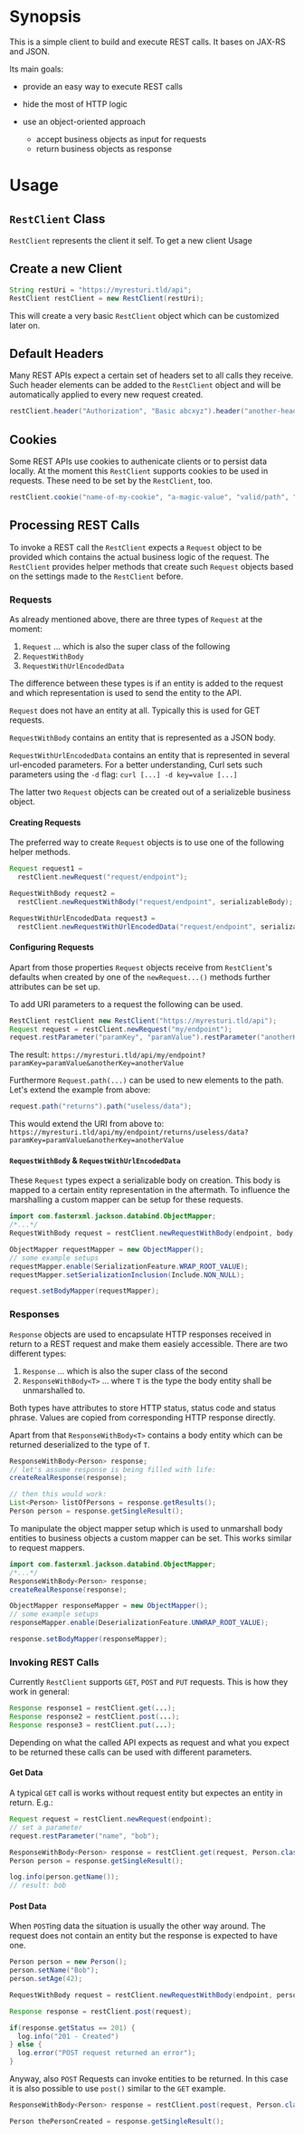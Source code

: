 # Synopsis

This is a simple client to build and execute REST calls. It bases on JAX-RS and JSON.

Its main goals:

- provide an easy way to execute REST calls
- hide the most of HTTP logic
- use an object-oriented approach

  - accept business objects as input for requests
  - return business objects as response

# Usage

## `RestClient` Class

`RestClient` represents the client it self. To get a new client Usage

## Create a new Client

```java
String restUri = "https://myresturi.tld/api";
RestClient restClient = new RestClient(restUri);
```

This will create a very basic `RestClient` object which can be customized later on.

## Default Headers

Many REST APIs expect a certain set of headers set to all calls they receive. Such header elements can be added to the `RestClient` object and will be automatically applied to every new request created.

```java
restClient.header("Authorization", "Basic abcxyz").header("another-header", "42");
```

## Cookies

Some REST APIs use cookies to authenicate clients or to persist data locally. At the moment this `RestClient` supports cookies to be used in requests. These need to be set by the `RestClient`, too.

```java
restClient.cookie("name-of-my-cookie", "a-magic-value", "valid/path", ".myresturi.tld/api");
```

## Processing REST Calls

To invoke a REST call the `RestClient` expects a `Request` object to be provided which contains the actual business logic of the request. The `RestClient` provides helper methods that create such `Request` objects based on the settings made to the `RestClient` before.

### Requests

As already mentioned above, there are three types of `Request` at the moment:

1. `Request` ... which is also the super class of the following
2. `RequestWithBody`
3. `RequestWithUrlEncodedData`

The difference between these types is if an entity is added to the request and which representation is used to send the entity to the API.

`Request` does not have an entity at all. Typically this is used for GET requests.

`RequestWithBody` contains an entity that is represented as a JSON body.

`RequestWithUrlEncodedData` contains an entity that is represented in several
url-encoded parameters. For a better understanding, Curl sets such parameters using the `-d` flag: ``curl [...] -d key=value [...]``

The latter two `Request` objects can be created out of a serializeble business
object.

#### Creating Requests

The preferred way to create `Request` objects is to use one of the following helper methods.

```java
Request request1 =
  restClient.newRequest("request/endpoint");

RequestWithBody request2 =
  restClient.newRequestWithBody("request/endpoint", serializableBody);

RequestWithUrlEncodedData request3 =
  restClient.newRequestWithUrlEncodedData("request/endpoint", serializableBody);
```

#### Configuring Requests
Apart from those properties `Request` objects receive from `RestClient`'s defaults when created by one of the `newRequest...()` methods further attributes can be set up.

To add URI parameters to a request the following can be used.

```java
RestClient restClient new RestClient("https://myresturi.tld/api");
Request request = restClient.newRequest("my/endpoint");
request.restParameter("paramKey", "paramValue").restParameter("anotherKey", "withAValue");
```
The result: `https://myresturi.tld/api/my/endpoint?paramKey=paramValue&anotherKey=anotherValue`

Furthermore `Request.path(...)` can be used to new elements to the path. Let's extend the example from above:

```java
request.path("returns").path("useless/data");
```

This would extend the URI from above to:
`https://myresturi.tld/api/my/endpoint/returns/useless/data?paramKey=paramValue&anotherKey=anotherValue`

#### `RequestWithBody` & `RequestWithUrlEncodedData`
These `Request` types expect a serializable body on creation. This body is mapped to a certain entity representation in the aftermath. To influence the marshalling a custom mapper can be setup for these requests.

```java
import com.fasterxml.jackson.databind.ObjectMapper;
/*...*/
RequestWithBody request = restClient.newRequestWithBody(endpoint, body);

ObjectMapper requestMapper = new ObjectMapper();
// some example setups
requestMapper.enable(SerializationFeature.WRAP_ROOT_VALUE);
requestMapper.setSerializationInclusion(Include.NON_NULL);

request.setBodyMapper(requestMapper);
```

### Responses
`Response` objects are used to encapsulate HTTP responses received in return to
a REST request and make them easiely accessible. There are two different types:
1. `Response` ... which is also the super class of the second
1. `ResponseWithBody<T>` ... where `T` is the type the body entity shall be unmarshalled to.

Both types have attributes to store HTTP status, status code and status phrase. Values are copied from corresponding HTTP response directly.

Apart from that `ResponseWithBody<T>` contains a body entity which can be returned deserialized to the type of `T`.

```java
ResponseWithBody<Person> response;
// let's assume response is being filled with life:
createRealResponse(response);

// then this would work:
List<Person> listOfPersons = response.getResults();
Person person = response.getSingleResult();
```

To manipulate the object mapper setup which is used to unmarshall body entities to business objects a custom mapper can be set. This works similar to request mappers.

```java
import com.fasterxml.jackson.databind.ObjectMapper;
/*...*/
ResponseWithBody<Person> response;
createRealResponse(response);

ObjectMapper responseMapper = new ObjectMapper();
// some example setups
responseMapper.enable(DeserializationFeature.UNWRAP_ROOT_VALUE);

response.setBodyMapper(responseMapper);
```

### Invoking REST Calls

Currently `RestClient` supports `GET`, `POST` and `PUT` requests. This is how they work in general:

```java
Response response1 = restClient.get(...);
Response response2 = restClient.post(...);
Response response3 = restClient.put(...);
```
Depending on what the called API expects as request and what you expect to be returned these calls can be used with different parameters.

#### Get Data
A typical `GET` call is works without request entity but expectes an entity in return. E.g.:

```java
Request request = restClient.newRequest(endpoint);
// set a parameter
request.restParameter("name", "bob");

ResponseWithBody<Person> response = restClient.get(request, Person.class);
Person person = response.getSingleResult();

log.info(person.getName());
// result: bob

```

#### Post Data
When `POST`ing data the situation is usually the other way around. The request does not contain an entity but the response is expected to have one.

```java
Person person = new Person();
person.setName("Bob");
person.setAge(42);

RequestWithBody request = restClient.newRequestWithBody(endpoint, person);

Response response = restClient.post(request);

if(response.getStatus == 201) {
  log.info("201 - Created")
} else {
  log.error("POST request returned an error");
}
```

Anyway, also `POST` Requests can invoke entities to be returned. In this case it is also possible to use `post()` similar to the `GET` example.

```java
ResponseWithBody<Person> response = restClient.post(request, Person.class);

Person thePersonCreated = response.getSingleResult();
```
